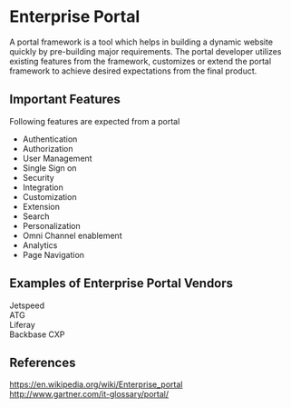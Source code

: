 Enterprise Portal
=================

A portal framework is a tool which helps in building a dynamic website quickly by pre-building major requirements.
The portal developer utilizes existing features from the framework, customizes or extend the portal framework to achieve desired expectations from the final product.


Important Features
------------------
Following features are expected from a portal

 * Authentication
 * Authorization
 * User Management
 * Single Sign on
 * Security
 * Integration
 * Customization
 * Extension
 * Search
 * Personalization
 * Omni Channel enablement
 * Analytics
 * Page Navigation

 Examples of Enterprise Portal Vendors
 -------------------------------------
 Jetspeed  
 ATG  
 Liferay  
 Backbase CXP


 References
 ----------
 https://en.wikipedia.org/wiki/Enterprise_portal  
 http://www.gartner.com/it-glossary/portal/  